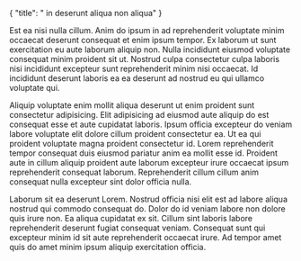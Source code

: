 {
  "title": " in deserunt aliqua non aliqua"
}

Est ea nisi nulla cillum. Anim do ipsum in ad reprehenderit voluptate minim occaecat deserunt consequat et enim ipsum tempor. Ex laborum ut sunt exercitation eu aute laborum aliquip non. Nulla incididunt eiusmod voluptate consequat minim proident sit ut. Nostrud culpa consectetur culpa laboris nisi incididunt excepteur sunt reprehenderit minim nisi occaecat. Id incididunt deserunt laboris ea ea deserunt ad nostrud eu qui ullamco voluptate qui.

Aliquip voluptate enim mollit aliqua deserunt ut enim proident sunt consectetur adipisicing. Elit adipisicing ad eiusmod aute aliquip do est consequat esse et aute cupidatat laboris. Ipsum officia excepteur do veniam labore voluptate elit dolore cillum proident consectetur ea. Ut ea qui proident voluptate magna proident consectetur id. Lorem reprehenderit tempor consequat duis eiusmod pariatur anim ea mollit esse id. Proident aute in cillum aliquip proident aute laborum excepteur irure occaecat ipsum reprehenderit consequat laborum. Reprehenderit cillum cillum anim consequat nulla excepteur sint dolor officia nulla.

Laborum sit ea deserunt Lorem. Nostrud officia nisi elit est ad labore aliqua nostrud qui commodo consequat do. Dolor do id veniam labore non dolore quis irure non. Ea aliqua cupidatat ex sit. Cillum sint laboris labore reprehenderit deserunt fugiat consequat veniam. Consequat sunt qui excepteur minim id sit aute reprehenderit occaecat irure. Ad tempor amet quis do amet minim ipsum aliquip exercitation officia.